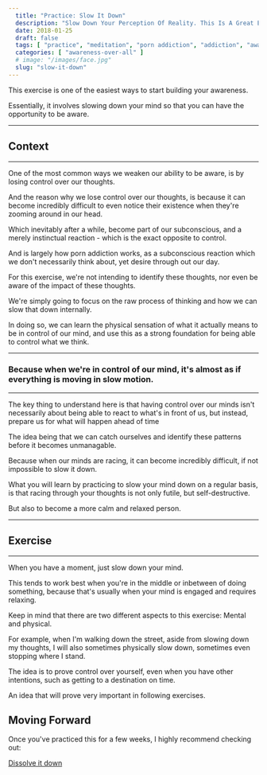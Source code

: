 ```yaml
---
  title: "Practice: Slow It Down"
  description: "Slow Down Your Perception Of Reality. This Is A Great Exercise To Teach You To Manually Override What Your Mind Is Doing, And Exert Control Over It."
  date: 2018-01-25
  draft: false
  tags: [ "practice", "meditation", "porn addiction", "addiction", "awareness", "awareness exercises", "perspective", "nofap", "neverfap", "neverfap deluxe" ]
  categories: [ "awareness-over-all" ]
  # image: "/images/face.jpg"
  slug: "slow-it-down"
---
```


This exercise is one of the easiest ways to start building your awareness. 

Essentially, it involves slowing down your mind so that you can have the opportunity to be aware.

<hr />

## Context

<hr />

One of the most common ways we weaken our ability to be aware, is by losing control over our thoughts.

And the reason why we lose control over our thoughts, is because it can become incredibly difficult to even notice their existence when they're zooming around in our head.

Which inevitably after a while, become part of our subconscious, and a merely instinctual reaction - which is the exact opposite to control.

And is largely how porn addiction works, as a subconscious reaction which we don't necessarily think about, yet desire through out our day. 

For this exercise, we're not intending to identify these thoughts, nor even be aware of the impact of these thoughts.

We're simply going to focus on the raw process of thinking and how we can slow that down internally. 

In doing so, we can learn the physical sensation of what it actually means to be in control of our mind, and use this as a strong foundation for being able to control what we think. 

<hr />

### Because when we're in control of our mind, it's almost as if everything is moving in slow motion.

<hr />

The key thing to understand here is that having control over our minds isn't necessarily about being able to react to what's in front of us, but instead, prepare us for what will happen ahead of time 

The idea being that we can catch ourselves and identify these patterns before it becomes unmanagable.

Because when our minds are racing, it can become incredibly difficult, if not impossible to slow it down.

What you will learn by practicing to slow your mind down on a regular basis, is that racing through your thoughts is not only futile, but self-destructive.

But also to become a more calm and relaxed person. 

<hr />

## Exercise

<hr />

When you have a moment, just slow down your mind. 

This tends to work best when you're in the middle or inbetween of doing something, because that's usually when your mind is engaged and requires relaxing. 

Keep in mind that there are two different aspects to this exercise: Mental and physical.

For example, when I'm walking down the street, aside from slowing down my thoughts, I will also sometimes physically slow down, sometimes even stopping where I stand.

The idea is to prove control over yourself, even when you have other intentions, such as getting to a destination on time. 

An idea that will prove very important in following exercises.

## Moving Forward

Once you've practiced this for a few weeks, I highly recommend checking out: 

<a class="link" href="/articles/dissolve-it-down">Dissolve it down</a>

<!-- 
## Additional Resources  -->

<!-- maybe link to other  -->

